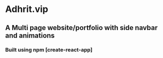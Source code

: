 # Adhrit.vip

## A Multi page website/portfolio with side navbar and animations




### Built using npm [create-react-app]


